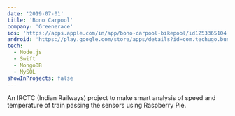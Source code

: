 ```yaml
---
date: '2019-07-01'
title: 'Bono Carpool'
company: 'Greenerace'
ios: 'https://apps.apple.com/in/app/bono-carpool-bikepool/id1253365104'
android: 'https://play.google.com/store/apps/details?id=com.techugo.buno&hl=en'
tech:
  - Node.js
  - Swift
  - MongoDB
  - MySQL
showInProjects: false
---
```


An IRCTC (Indian Railways) project to make smart analysis of speed and temperature of train passing the sensors using Raspberry Pie.
